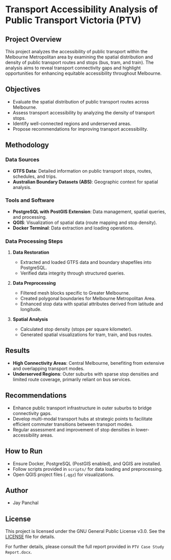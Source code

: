 # Transport Accessibility Analysis of Public Transport Victoria (PTV)

## Project Overview
This project analyzes the accessibility of public transport within the Melbourne Metropolitan area by examining the spatial distribution and density of public transport routes and stops (bus, tram, and train). The analysis aims to reveal transport connectivity gaps and highlight opportunities for enhancing equitable accessibility throughout Melbourne.

## Objectives
- Evaluate the spatial distribution of public transport routes across Melbourne.
- Assess transport accessibility by analyzing the density of transport stops.
- Identify well-connected regions and underserved areas.
- Propose recommendations for improving transport accessibility.

## Methodology

### Data Sources
- **GTFS Data**: Detailed information on public transport stops, routes, schedules, and trips.
- **Australian Boundary Datasets (ABS)**: Geographic context for spatial analysis.

### Tools and Software
- **PostgreSQL with PostGIS Extension**: Data management, spatial queries, and processing.
- **QGIS**: Visualization of spatial data (route mapping and stop density).
- **Docker Terminal**: Data extraction and loading operations.

### Data Processing Steps
1. **Data Restoration**
   - Extracted and loaded GTFS data and boundary shapefiles into PostgreSQL.
   - Verified data integrity through structured queries.

2. **Data Preprocessing**
   - Filtered mesh blocks specific to Greater Melbourne.
   - Created polygonal boundaries for Melbourne Metropolitan Area.
   - Enhanced stop data with spatial attributes derived from latitude and longitude.

3. **Spatial Analysis**
   - Calculated stop density (stops per square kilometer).
   - Generated spatial visualizations for tram, train, and bus routes.

## Results
- **High Connectivity Areas**: Central Melbourne, benefiting from extensive and overlapping transport modes.
- **Underserved Regions**: Outer suburbs with sparse stop densities and limited route coverage, primarily reliant on bus services.

## Recommendations
- Enhance public transport infrastructure in outer suburbs to bridge connectivity gaps.
- Develop multi-modal transport hubs at strategic points to facilitate efficient commuter transitions between transport modes.
- Regular assessment and improvement of stop densities in lower-accessibility areas.

## How to Run
- Ensure Docker, PostgreSQL (PostGIS enabled), and QGIS are installed.
- Follow scripts provided in `scripts/` for data loading and preprocessing.
- Open QGIS project files (`.qgz`) for visualizations.

## Author
- Jay Panchal

## License

This project is licensed under the GNU General Public License v3.0. See the [LICENSE](LICENSE) file for details.

For further details, please consult the full report provided in `PTV Case Study Report.docx`.

